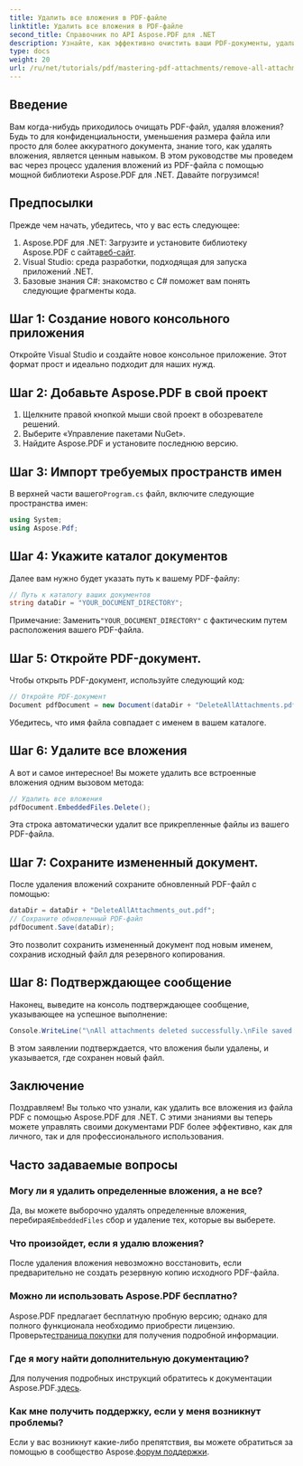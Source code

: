 ```yaml
---
title: Удалить все вложения в PDF-файле
linktitle: Удалить все вложения в PDF-файле
second_title: Справочник по API Aspose.PDF для .NET
description: Узнайте, как эффективно очистить ваши PDF-документы, удалив все вложения с помощью библиотеки Aspose.PDF для .NET. Это пошаговое руководство охватывает все, от настройки до выполнения.
type: docs
weight: 20
url: /ru/net/tutorials/pdf/mastering-pdf-attachments/remove-all-attachments/
---
```

## Введение

Вам когда-нибудь приходилось очищать PDF-файл, удаляя вложения? Будь то для конфиденциальности, уменьшения размера файла или просто для более аккуратного документа, знание того, как удалять вложения, является ценным навыком. В этом руководстве мы проведем вас через процесс удаления вложений из PDF-файла с помощью мощной библиотеки Aspose.PDF для .NET. Давайте погрузимся!

## Предпосылки

Прежде чем начать, убедитесь, что у вас есть следующее:

1.  Aspose.PDF для .NET: Загрузите и установите библиотеку Aspose.PDF с сайта[веб-сайт](https://releases.aspose.com/pdf/net/).
2. Visual Studio: среда разработки, подходящая для запуска приложений .NET.
3. Базовые знания C#: знакомство с C# поможет вам понять следующие фрагменты кода.

## Шаг 1: Создание нового консольного приложения

Откройте Visual Studio и создайте новое консольное приложение. Этот формат прост и идеально подходит для наших нужд.

## Шаг 2: Добавьте Aspose.PDF в свой проект

1. Щелкните правой кнопкой мыши свой проект в обозревателе решений.
2. Выберите «Управление пакетами NuGet».
3. Найдите Aspose.PDF и установите последнюю версию.

## Шаг 3: Импорт требуемых пространств имен

 В верхней части вашего`Program.cs` файл, включите следующие пространства имен:

```csharp
using System;
using Aspose.Pdf;
```

## Шаг 4: Укажите каталог документов

Далее вам нужно будет указать путь к вашему PDF-файлу:

```csharp
// Путь к каталогу ваших документов
string dataDir = "YOUR_DOCUMENT_DIRECTORY";
```

 Примечание: Заменить`"YOUR_DOCUMENT_DIRECTORY"` с фактическим путем расположения вашего PDF-файла.

## Шаг 5: Откройте PDF-документ.

Чтобы открыть PDF-документ, используйте следующий код:

```csharp
// Откройте PDF-документ
Document pdfDocument = new Document(dataDir + "DeleteAllAttachments.pdf");
```

Убедитесь, что имя файла совпадает с именем в вашем каталоге.

## Шаг 6: Удалите все вложения

А вот и самое интересное! Вы можете удалить все встроенные вложения одним вызовом метода:

```csharp
// Удалить все вложения
pdfDocument.EmbeddedFiles.Delete();
```

Эта строка автоматически удалит все прикрепленные файлы из вашего PDF-файла.

## Шаг 7: Сохраните измененный документ.

После удаления вложений сохраните обновленный PDF-файл с помощью:

```csharp
dataDir = dataDir + "DeleteAllAttachments_out.pdf";
// Сохраните обновленный PDF-файл
pdfDocument.Save(dataDir);
```

Это позволит сохранить измененный документ под новым именем, сохранив исходный файл для резервного копирования.

## Шаг 8: Подтверждающее сообщение

Наконец, выведите на консоль подтверждающее сообщение, указывающее на успешное выполнение:

```csharp
Console.WriteLine("\nAll attachments deleted successfully.\nFile saved at " + dataDir);
```

В этом заявлении подтверждается, что вложения были удалены, и указывается, где сохранен новый файл.

## Заключение

Поздравляем! Вы только что узнали, как удалить все вложения из файла PDF с помощью Aspose.PDF для .NET. С этими знаниями вы теперь можете управлять своими документами PDF более эффективно, как для личного, так и для профессионального использования.

## Часто задаваемые вопросы

### Могу ли я удалить определенные вложения, а не все?
 Да, вы можете выборочно удалять определенные вложения, перебирая`EmbeddedFiles` сбор и удаление тех, которые вы выберете.

### Что произойдет, если я удалю вложения?
После удаления вложения невозможно восстановить, если предварительно не создать резервную копию исходного PDF-файла.

### Можно ли использовать Aspose.PDF бесплатно?
 Aspose.PDF предлагает бесплатную пробную версию; однако для полного функционала необходимо приобрести лицензию. Проверьте[страница покупки](https://purchase.aspose.com/buy) для получения подробной информации.

### Где я могу найти дополнительную документацию?
 Для получения подробных инструкций обратитесь к документации Aspose.PDF.[здесь](https://reference.aspose.com/pdf/net/).

### Как мне получить поддержку, если у меня возникнут проблемы?
 Если у вас возникнут какие-либо препятствия, вы можете обратиться за помощью в сообщество Aspose.[форум поддержки](https://forum.aspose.com/c/pdf/10).